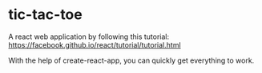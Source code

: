 # tic-tac-toe
A react web application by following this tutorial: https://facebook.github.io/react/tutorial/tutorial.html

With the help of create-react-app, you can quickly get everything to work.
